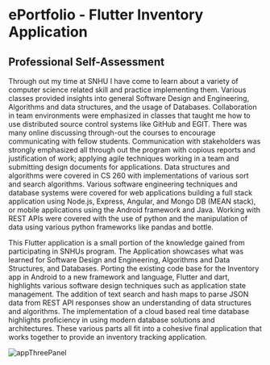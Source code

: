 # ePortfolio - Flutter Inventory Application
## Professional Self-Assessment

Through out my time at SNHU I have come to learn about a variety of computer science related skill and practice implementing them. Various classes provided insights into general Software Design and Engineering, Algorithms and data structures, and the usage of Databases. Collaboration in team environments were emphasized in classes that taught me how to use distributed source control systems like GitHub and EGIT. There was many online discussing through-out the courses to encourage communicating with fellow students. Communication with stakeholders was strongly emphasized all through out the program with copious reports and justification of work; applying agile techniques working in a team and submitting design documents for applications. Data structures and algorithms were covered in CS 260 with implementations of various sort and search algorithms. Various software engineering techniques and database systems were covered for web applications building a full stack application using Node.js, Express, Angular, and Mongo DB (MEAN stack), or mobile applications using the Android framework and Java. Working with REST APIs were covered with the use of python and the manipulation of data using various python frameworks like pandas and bottle.

This Flutter application is a small portion of the knowledge gained from participating in SNHUs program. The Application showcases what was learned for Software Design and Engineering, Algorithms and Data Structures, and Databases. Porting the existing code base for the Inventory app in Android to a new framework and language, Flutter and dart, highlights various software design techniques such as application state management. The addition of text search and hash maps to parse JSON data from REST API responses show an understanding of data structures and algorithms. The implementation of a cloud based real time database highlights proficiency in using modern database solutions and architectures. These various parts all fit into a cohesive final application that works together to provide an inventory tracking application. 

![appThreePanel](https://user-images.githubusercontent.com/19337083/97106140-41379800-1696-11eb-841c-a61eea3f80a3.PNG)
